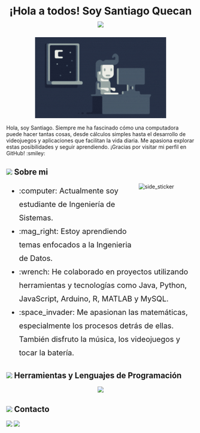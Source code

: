 <h1 align= 'center'> ¡Hola a todos! Soy Santiago Quecan <img src = "https://raw.githubusercontent.com/MartinHeinz/MartinHeinz/master/wave.gif" width = 30px> </h1>

<p align="center">
    <img width="350px" src="https://raw.githubusercontent.com/AVS1508/AVS1508/master/assets/Night-Coding.gif">
</p>

<div size='20px'> Hola, soy Santiago. Siempre me ha fascinado cómo una computadora puede hacer tantas cosas, desde cálculos simples hasta el desarrollo de videojuegos y aplicaciones que facilitan la vida diaria. Me apasiona explorar estas posibilidades y seguir aprendiendo. ¡Gracias por visitar mi perfil en GitHub! :smiley: 
</div>

## <picture><img src = "https://github.com/7oSkaaa/7oSkaaa/blob/main/Images/about_me.gif?raw=true" width = 50px></picture> Sobre mi
<img align="right" width=150px height=150px alt="side_sticker" src="https://media.giphy.com/media/TEnXkcsHrP4YedChhA/giphy.gif" />

<div style="font-size: 20px; line-height: 1.8;">
 <ul>
  <li>:computer: Actualmente soy estudiante de Ingeniería de Sistemas.</li>
  <li>:mag_right: Estoy aprendiendo temas enfocados a la Ingenieria de Datos.</li>
  <li>:wrench: He colaborado en proyectos utilizando herramientas y tecnologías como Java, Python, JavaScript, Arduino, R, MATLAB y MySQL.</li>
  <li>:space_invader: Me apasionan las matemáticas, especialmente los procesos detrás de ellas. También disfruto la música, los videojuegos y tocar la batería.</li>
 </ul>
 </div>

## <picture><img src ="https://media2.giphy.com/media/QssGEmpkyEOhBCb7e1/giphy.gif?cid=ecf05e47a0n3gi1bfqntqmob8g9aid1oyj2wr3ds3mg700bl&rid=giphy.gif" width = 32px></picture> Herramientas y Lenguajes de Programación
<p align="center">
  <a href="https://skillicons.dev">
    <img src="https://skillicons.dev/icons?i=py,java,kotlin,matlab,mysql,r,arduino,html,css" />
  </a>
</p>

## <picture><img src='https://raw.githubusercontent.com/ShahriarShafin/ShahriarShafin/main/Assets/handshake.gif' width="100px"></picture> Contacto
<a target="_blank" href="https://www.linkedin.com/in/santiago-steven-quecan-moreno-02bb58324/"><img src="https://img.shields.io/badge/-LinkedIn-0077B5?style=for-the-badge&logo=Linkedin&logoColor=white"></img></a>
<a target="_blank" href="mailto:santiq1427@gmail.com"><img src="https://img.shields.io/badge/-Gmail-D14836?style=for-the-badge&logo=Gmail&logoColor=white"></img></a>
  


